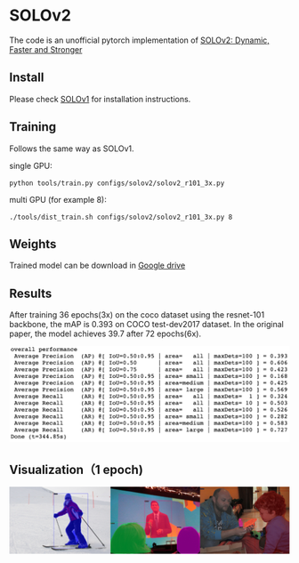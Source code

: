 # SOLOv2
The code is an unofficial pytorch implementation of [SOLOv2: Dynamic, Faster and Stronger](https://arxiv.org/abs/2003.10152)


## Install
Please check [SOLOv1](https://github.com/WXinlong/SOLO/blob/master/docs/INSTALL.md) for installation instructions.

## Training
Follows the same way as SOLOv1.

single GPU: 
```
python tools/train.py configs/solov2/solov2_r101_3x.py
```
multi GPU (for example 8): 
```
./tools/dist_train.sh configs/solov2/solov2_r101_3x.py 8
```
## Weights
Trained model can be download in [Google drive](https://drive.google.com/file/d/1v8SCK5LAlbE6X4dnpl2DOaWfakwFzENI/view?usp=sharing)
## Results
After training 36 epochs(3x) on the coco dataset using the resnet-101 backbone, the mAP is 0.393 on COCO test-dev2017 dataset. In the original paper, the model achieves 39.7 after 72 epochs(6x).

<img src="AP.jpg">

## Visualization（1 epoch)

<img src="solov2.png" width="2000">
